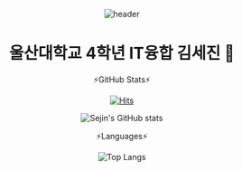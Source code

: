 <div align="center">
  
![header](https://capsule-render.vercel.app/api?type=cylinder&text=Study!)
  
# 울산대학교 4학년 IT융합 김세진 👋

</div>

<div align="center">
  
⚡GitHub Stats⚡
  
[![Hits](https://hits.seeyoufarm.com/api/count/incr/badge.svg?url=https%3A%2F%2Fgithub.com%2FSeJin4019%2FSeJin4019&count_bg=%2379C83D&title_bg=%23555555&icon=&icon_color=%23E7E7E7&title=hits&edge_flat=false)](https://hits.seeyoufarm.com)
  
![Sejin's GitHub stats](https://github-readme-stats.vercel.app/api?username=Sejin4019&show_icons=true&theme=dark)


⚡Languages⚡

![Top Langs](https://github-readme-stats.vercel.app/api/top-langs/?username=SeJin4019&layout=compact&theme=dark)

</div>

<!--
**SeJin4019/SeJin4019** is a ✨ _special_ ✨ repository because its `README.md` (this file) appears on your GitHub profile.

Here are some ideas to get you started:

- 🔭 I’m currently working on ...
- 🌱 I’m currently learning ...
- 👯 I’m looking to collaborate on ...
- 🤔 I’m looking for help with ...
- 💬 Ask me about ...
- 📫 How to reach me: ...
- 😄 Pronouns: ...
- ⚡ Fun fact: ...
-->
